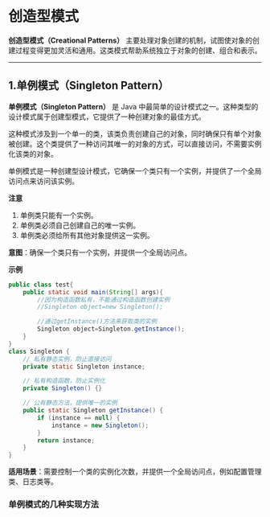 # 创造型模式

**创造型模式（Creational Patterns）** 主要处理对象创建的机制，试图使对象的创建过程变得更加灵活和通用。这类模式帮助系统独立于对象的创建、组合和表示。

---

## 1.单例模式（Singleton Pattern）

**单例模式（Singleton Pattern）** 是 Java 中最简单的设计模式之一。这种类型的设计模式属于创建型模式，它提供了一种创建对象的最佳方式。

这种模式涉及到一个单一的类，该类负责创建自己的对象，同时确保只有单个对象被创建。这个类提供了一种访问其唯一的对象的方式，可以直接访问，不需要实例化该类的对象。

单例模式是一种创建型设计模式，它确保一个类只有一个实例，并提供了一个全局访问点来访问该实例。

**注意**
1. 单例类只能有一个实例。
2. 单例类必须自己创建自己的唯一实例。
3. 单例类必须给所有其他对象提供这一实例。

**意图**：确保一个类只有一个实例，并提供一个全局访问点。

**示例**
```java
public class test{
    public static void main(String[] args){
        //因为构造函数私有，不能通过构造函数创建实例
        //Singleton object=new Singleton();

        //通过getInstance()方法来获取类的实例
        Singleton object=Singleton.getInstance();
    }
}
class Singleton {
    // 私有静态实例，防止直接访问
    private static Singleton instance;

    // 私有构造函数，防止实例化
    private Singleton() {}

    // 公有静态方法，提供唯一的实例
    public static Singleton getInstance() {
        if (instance == null) {
            instance = new Singleton();
        }
        return instance;
    }
}
```
**适用场景**：需要控制一个类的实例化次数，并提供一个全局访问点，例如配置管理类、日志类等。

### 单例模式的几种实现方法

